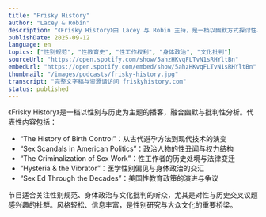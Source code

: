 ```yaml
---
title: "Frisky History"
author: "Lacey & Robin"
description: "《Frisky History》由 Lacey 与 Robin 主持，是一档以幽默方式探讨性、性别与历史交汇的播客。节目内容涵盖性教育演变、避孕技术发展、性工作权利、政治人物的性丑闻与性别规范的历史变迁。风格轻松但富有批判性，结合历史资料与当代视角，Spotify 评分为 4.6（30+ 条评论），在性别研究与大众文化交叉领域中具有独特影响力。"
publishDate: 2025-09-12
language: en
topics: ["性别规范", "性教育史", "性工作权利", "身体政治", "文化批判"]
sourceUrl: "https://open.spotify.com/show/5ahzHKvqFLTvN1sRHYltBn"
embedUrl: "https://open.spotify.com/embed/show/5ahzHKvqFLTvN1sRHYltBn"
thumbnail: "/images/podcasts/frisky-history.jpg"
transcript: "完整文字稿与资源请访问 friskyhistory.com"
status: published
---
```


《Frisky History》是一档以性别与历史为主题的播客，融合幽默与批判性分析。代表性内容包括：

- “The History of Birth Control”：从古代避孕方法到现代技术的演变
- “Sex Scandals in American Politics”：政治人物的性丑闻与权力结构
- “The Criminalization of Sex Work”：性工作者的历史处境与法律变迁
- “Hysteria & the Vibrator”：医学性别偏见与身体政治的交汇
- “Sex Ed Through the Decades”：美国性教育政策的演进与争议

节目适合关注性别规范、身体政治与文化批判的听众，尤其是对性与历史交叉议题感兴趣的社群。风格轻松、信息丰富，是性别研究与大众文化的重要桥梁。
